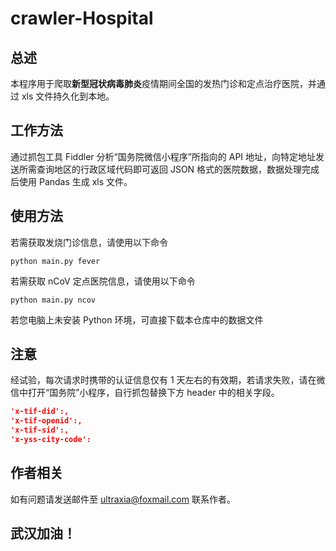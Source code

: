 # crawler-Hospital

## 总述

本程序用于爬取**新型冠状病毒肺炎**疫情期间全国的发热门诊和定点治疗医院，并通过 xls 文件持久化到本地。



## 工作方法

通过抓包工具 Fiddler 分析“国务院微信小程序”所指向的 API 地址，向特定地址发送所需查询地区的行政区域代码即可返回 JSON 格式的医院数据，数据处理完成后使用 Pandas 生成 xls 文件。



## 使用方法

若需获取发烧门诊信息，请使用以下命令
``` 
python main.py fever
```

若需获取 nCoV 定点医院信息，请使用以下命令
``` 
python main.py ncov
```

若您电脑上未安装 Python 环境，可直接下载本仓库中的数据文件



## 注意

经试验，每次请求时携带的认证信息仅有 1 天左右的有效期，若请求失败，请在微信中打开“国务院”小程序，自行抓包替换下方 header 中的相关字段。

```json
'x-tif-did':,
'x-tif-openid':,
'x-tif-sid':,
'x-yss-city-code':
```



## 作者相关

如有问题请发送邮件至 ultraxia@foxmail.com 联系作者。



## 武汉加油！